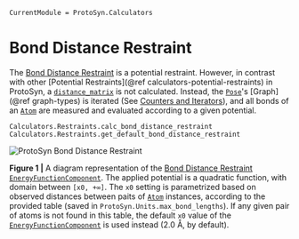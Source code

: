 ```@meta
CurrentModule = ProtoSyn.Calculators
```

# Bond Distance Restraint

The [Bond Distance Restraint](@ref) is a potential restraint. However, in contrast with other [Potential Restraints](@ref calculators-potential-restraints) in ProtoSyn, a [`distance_matrix`](@ref) is not calculated. Instead, the [`Pose`](@ref)'s [Graph](@ref graph-types) is iterated (See [Counters and Iterators](@ref)), and all bonds of an [`Atom`](@ref) are measured and evaluated according to a given potential.

```@docs
Calculators.Restraints.calc_bond_distance_restraint
Calculators.Restraints.get_default_bond_distance_restraint
```

![ProtoSyn Bond Distance Restraint](../../../assets/ProtoSyn-bond-distance-restraint.png)

**Figure 1 |** A diagram representation of the [Bond Distance Restraint](@ref) [`EnergyFunctionComponent`](@ref). The applied potential is a quadratic function, with domain between `[x0, +∞]`. The `x0` setting is parametrized based on observed distances between paits of [`Atom`](@ref) instances, according to the provided table (saved in `ProtoSyn.Units.max_bond_lengths`). If any given pair of atoms is not found in this table, the default `x0` value of the [`EnergyFunctionComponent`](@ref) is used instead (2.0 Å, by default).